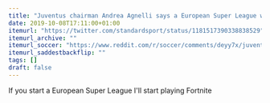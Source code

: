 ```yaml
---
title: "Juventus chairman Andrea Agnelli says a European Super League will help football against threats like Fortnite"
date: 2019-10-08T17:11:00+01:00
itemurl: "https://twitter.com/standardsport/status/1181517390338838529"
itemurl_archive: ""
itemurl_soccer: "https://www.reddit.com/r/soccer/comments/deyy7x/juventus_chairman_andrea_agnelli_says_a_european/"
itemurl_saddestbackflip: ""
tags: []
draft: false
---
```

If you start a European Super League I'll start playing Fortnite
